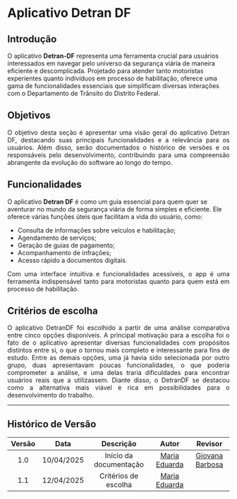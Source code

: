 # Aplicativo Detran DF

## Introdução

O aplicativo **Detran-DF** representa uma ferramenta crucial para usuários interessados em navegar pelo universo da segurança viária de maneira eficiente e descomplicada. Projetado para atender tanto motoristas experientes quanto indivíduos em processo de habilitação, oferece uma gama de funcionalidades essenciais que simplificam diversas interações com o Departamento de Trânsito do Distrito Federal.

## Objetivos

<p align="justify">
O objetivo desta seção é apresentar uma visão geral do aplicativo Detran DF, destacando suas principais funcionalidades e a relevância para os usuários. Além disso, serão documentados o histórico de versões e os responsáveis pelo desenvolvimento, contribuindo para uma compreensão abrangente da evolução do software ao longo do tempo.
</p>

## Funcionalidades

O aplicativo **Detran DF** é como um guia essencial para quem quer se aventurar no mundo da segurança viária de forma simples e eficiente. Ele oferece várias funções úteis que facilitam a vida do usuário, como:

- Consulta de informações sobre veículos e habilitação;
- Agendamento de serviços;
- Geração de guias de pagamento;
- Acompanhamento de infrações;
- Acesso rápido a documentos digitais.

<p align="justify">
Com uma interface intuitiva e funcionalidades acessíveis, o app é uma ferramenta indispensável tanto para motoristas quanto para quem está em processo de habilitação.
</p>

## Critérios de escolha
<p align="justify">
O aplicativo DetranDF foi escolhido a partir de uma análise comparativa entre cinco opções disponíveis. A principal motivação para a escolha foi o fato de o aplicativo apresentar diversas funcionalidades com propósitos distintos entre si, o que o tornou mais completo e interessante para fins de estudo. Entre as demais opções, uma já havia sido selecionada por outro grupo, duas apresentavam poucas funcionalidades, o que poderia comprometer a análise, e uma delas traria dificuldades para encontrar usuários reais que a utilizassem. Diante disso, o DetranDF se destacou como a alternativa mais viável e rica em possibilidades para o desenvolvimento do trabalho.
</p>

---

## Histórico de Versão

| Versão |    Data    |       Descrição        |                   Autor                    | Revisor |
| :----: | :--------: | :--------------------: | :----------------------------------------: | :-----: |
|  1.0   | 10/04/2025 | Início da documentação | [Maria Eduarda](https://github.com/maaduh) |       [Giovana Barbosa](https://github.com/gio221)   |
|  1.1   | 12/04/2025 | Critérios de escolha | [Maria Eduarda](https://github.com/maaduh) |          |
